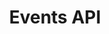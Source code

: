 ---
title: Events API
description: 'Detached events logging for non-platform users'
position: 36
version: 1.0
category: Services
---